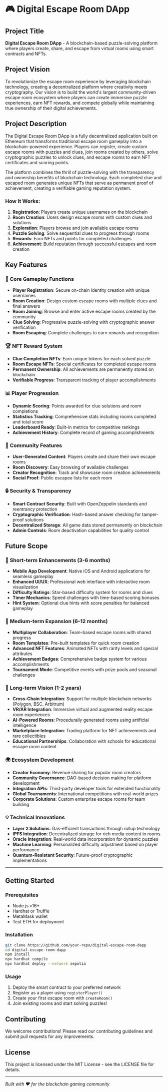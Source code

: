 # 🎮 Digital Escape Room DApp

## Project Title
**Digital Escape Room DApp** - A blockchain-based puzzle-solving platform where players create, share, and escape from virtual rooms using smart contracts and NFTs.

## Project Vision
To revolutionize the escape room experience by leveraging blockchain technology, creating a decentralized platform where creativity meets cryptography. Our vision is to build the world's largest community-driven escape room ecosystem where players can create immersive puzzle experiences, earn NFT rewards, and compete globally while maintaining true ownership of their digital achievements.

## Project Description
The Digital Escape Room DApp is a fully decentralized application built on Ethereum that transforms traditional escape room gameplay into a blockchain-powered experience. Players can register, create custom escape rooms with puzzles and clues, join rooms created by others, solve cryptographic puzzles to unlock clues, and escape rooms to earn NFT certificates and scoring points.

The platform combines the thrill of puzzle-solving with the transparency and ownership benefits of blockchain technology. Each completed clue and escaped room generates unique NFTs that serve as permanent proof of achievement, creating a verifiable gaming reputation system.

### How It Works:
1. **Registration**: Players create unique usernames on the blockchain
2. **Room Creation**: Users design escape rooms with custom clues and solutions
3. **Exploration**: Players browse and join available escape rooms
4. **Puzzle Solving**: Solve sequential clues to progress through rooms
5. **Rewards**: Earn NFTs and points for completed challenges
6. **Achievement**: Build reputation through successful escapes and room creation

## Key Features

### 🔐 **Core Gameplay Functions**
- **Player Registration**: Secure on-chain identity creation with unique usernames
- **Room Creation**: Design custom escape rooms with multiple clues and final answers
- **Room Joining**: Browse and enter active escape rooms created by the community
- **Clue Solving**: Progressive puzzle-solving with cryptographic answer verification
- **Room Escaping**: Complete challenges to earn rewards and recognition

### 🏆 **NFT Reward System**
- **Clue Completion NFTs**: Earn unique tokens for each solved puzzle
- **Room Escape NFTs**: Special certificates for completed escape rooms
- **Permanent Ownership**: All achievements are permanently stored on blockchain
- **Verifiable Progress**: Transparent tracking of player accomplishments

### 📊 **Player Progression**
- **Dynamic Scoring**: Points awarded for clue solutions and room completions
- **Statistics Tracking**: Comprehensive stats including rooms completed and total score
- **Leaderboard Ready**: Built-in metrics for competitive rankings
- **Achievement History**: Complete record of gaming accomplishments

### 🎨 **Community Features**
- **User-Generated Content**: Players create and share their own escape rooms
- **Room Discovery**: Easy browsing of available challenges
- **Creator Recognition**: Track and showcase room creation achievements
- **Social Proof**: Public escapee lists for each room

### 🔒 **Security & Transparency**
- **Smart Contract Security**: Built with OpenZeppelin standards and reentrancy protection
- **Cryptographic Verification**: Hash-based answer checking for tamper-proof solutions
- **Decentralized Storage**: All game data stored permanently on blockchain
- **Admin Controls**: Room deactivation capabilities for quality control

## Future Scope

### 🚀 **Short-term Enhancements (3-6 months)**
- **Mobile App Development**: Native iOS and Android applications for seamless gameplay
- **Enhanced UI/UX**: Professional web interface with interactive room visualization
- **Difficulty Ratings**: Star-based difficulty system for rooms and clues
- **Timer Mechanics**: Speed challenges with time-based scoring bonuses
- **Hint System**: Optional clue hints with score penalties for balanced gameplay

### 🌟 **Medium-term Expansion (6-12 months)**
- **Multiplayer Collaboration**: Team-based escape rooms with shared progress
- **Room Templates**: Pre-built templates for quick room creation
- **Advanced NFT Features**: Animated NFTs with rarity levels and special attributes
- **Achievement Badges**: Comprehensive badge system for various accomplishments
- **Tournament Mode**: Competitive events with prize pools and seasonal challenges

### 🔮 **Long-term Vision (1-2 years)**
- **Cross-Chain Integration**: Support for multiple blockchain networks (Polygon, BSC, Arbitrum)
- **VR/AR Integration**: Immersive virtual and augmented reality escape room experiences
- **AI-Powered Rooms**: Procedurally generated rooms using artificial intelligence
- **Marketplace Integration**: Trading platform for NFT achievements and rare collectibles
- **Educational Partnerships**: Collaboration with schools for educational escape room content

### 🌍 **Ecosystem Development**
- **Creator Economy**: Revenue sharing for popular room creators
- **Community Governance**: DAO-based decision making for platform development
- **Integration APIs**: Third-party developer tools for extended functionality
- **Global Tournaments**: International competitions with real-world prizes
- **Corporate Solutions**: Custom enterprise escape rooms for team building

### 💡 **Technical Innovations**
- **Layer 2 Solutions**: Gas-efficient transactions through rollup technology
- **IPFS Integration**: Decentralized storage for rich media content in rooms
- **Oracle Integration**: Real-world data incorporation for dynamic puzzles
- **Machine Learning**: Personalized difficulty adjustment based on player performance
- **Quantum-Resistant Security**: Future-proof cryptographic implementations

---

## Getting Started

### Prerequisites
- Node.js v16+
- Hardhat or Truffle
- MetaMask wallet
- Test ETH for deployment

### Installation
```bash
git clone https://github.com/your-repo/digital-escape-room-dapp
cd digital-escape-room-dapp
npm install
npx hardhat compile
npx hardhat deploy --network sepolia
```

### Usage
1. Deploy the smart contract to your preferred network
2. Register as a player using `registerPlayer()`
3. Create your first escape room with `createRoom()`
4. Join existing rooms and start solving puzzles!

## Contributing
We welcome contributions! Please read our contributing guidelines and submit pull requests for any improvements.

## License
This project is licensed under the MIT License - see the LICENSE file for details.

---

*Built with ❤️ for the blockchain gaming community*
